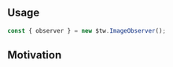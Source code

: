## Usage

```js
const { observer } = new $tw.ImageObserver();
```

## Motivation

<!-- your plugin motivation, or why you write this plugin -->
